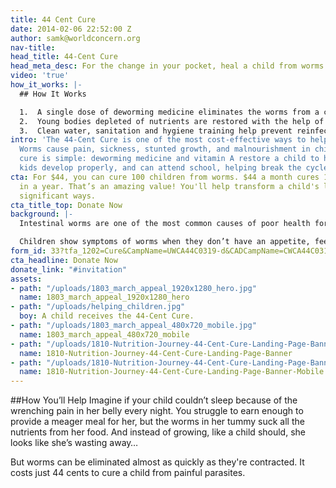 ```yaml
---
title: 44 Cent Cure
date: 2014-02-06 22:52:00 Z
author: samk@worldconcern.org
nav-title: 
head_title: 44-Cent Cure
head_meta_desc: For the change in your pocket, heal a child from worms.
video: 'true'
how_it_works: |-
  ## How It Works

  1.  A single dose of deworming medicine eliminates the worms from a child’s body almost immediately, bringing relief from pain and suffering.
  2.  Young bodies depleted of nutrients are restored with the help of vitamin A, and a healthier diet.
  3.  Clean water, sanitation and hygiene training help prevent reinfection and keep kids healthy.
intro: 'The 44-Cent Cure is one of the most cost-effective ways to help the poor.
  Worms cause pain, sickness, stunted growth, and malnourishment in children. The
  cure is simple: deworming medicine and vitamin A restore a child to health. Healthy
  kids develop properly, and can attend school, helping break the cycle of poverty.'
cta: For $44, you can cure 100 children from worms. $44 a month cures 1,200 children
  in a year. That’s an amazing value! You'll help transform a child's life in lasting,
  significant ways.
cta_title_top: Donate Now
background: |-
  Intestinal worms are one of the most common causes of poor health for children living in poverty. When latrines, clean water, and good hygiene are not present in their villages, the risk for stomach worms is high.

  Children show symptoms of worms when they don’t have an appetite, feel severe stomach pain, and aren’t able to absorb nutrients. Many drop out of school because they aren’t able to manage the symptoms and the pain is too great.
form_id: 33?tfa_1202=Cure&CampName=UWCA44C0319-d&CADCampName=CWCA44C0319-d
cta_headline: Donate Now
donate_link: "#invitation"
assets:
- path: "/uploads/1803_march_appeal_1920x1280_hero.jpg"
  name: 1803_march_appeal_1920x1280_hero
- path: "/uploads/helping_children.jpg"
  boy: A child receives the 44-Cent Cure.
- path: "/uploads/1803_march_appeal_480x720_mobile.jpg"
  name: 1803_march_appeal_480x720_mobile
- path: "/uploads/1810-Nutrition-Journey-44-Cent-Cure-Landing-Page-Banner.jpg"
  name: 1810-Nutrition-Journey-44-Cent-Cure-Landing-Page-Banner
- path: "/uploads/1810-Nutrition-Journey-44-Cent-Cure-Landing-Page-Banner-Mobile.jpg"
  name: 1810-Nutrition-Journey-44-Cent-Cure-Landing-Page-Banner-Mobile
---
```


##How You’ll Help
Imagine if your child couldn’t sleep because of the wrenching pain in her belly every night. You struggle to earn enough to provide a meager meal for her, but the worms in her tummy suck all the nutrients from her food. And instead of growing, like a child should, she looks like she’s wasting away…

But worms can be eliminated almost as quickly as they're contracted. It costs just 44 cents to cure a child from painful parasites.
